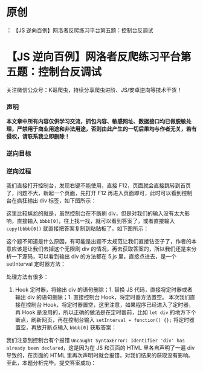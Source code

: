 # 原创
：  【JS 逆向百例】网洛者反爬练习平台第五题：控制台反调试

# 【JS 逆向百例】网洛者反爬练习平台第五题：控制台反调试

> 
关注微信公众号：K哥爬虫，持续分享爬虫进阶、JS/安卓逆向等技术干货！


### 声明

**本文章中所有内容仅供学习交流，抓包内容、敏感网址、数据接口均已做脱敏处理，严禁用于商业用途和非法用途，否则由此产生的一切后果均与作者无关，若有侵权，请联系我立即删除！**

### 逆向目标

### 逆向过程

我们直接打开控制台，发现右键不能使用，直接 F12，页面就会直接跳转到首页了，问题不大，新起一个页面，先打开 F12 再进入页面即可，此时可以看到控制台在疯狂输出 div 标签，如下图所示：

这里比较尴尬的就是，虽然控制台在不断刷 div，但是对我们的输入没有太大影响，直接输入 `bbbb[0]`，往上找一找，就可以看到答案了，或者直接输入 `copy(bbbb[0])` 就直接把答案复制到粘贴板了。如下图所示：

这个题不知道是什么原因，有可能是出题不太规范让我们直接钻空子了，作者的本意应该是让我们去掉这个无限刷 div 的情况，再去获取答案的，所以我们还是来分析一下源码，可以看到输出 div 的方法都在 5.js 里，直接点进去，是一个 setInterval 定时器方法：

处理方法有很多：
1. Hook 定时器，将输出 div 的语句删除；1. 替换 JS 代码，直接将定时器或者输出 div 的语句删除；1. 直接控制台 Hook，将定时器方法置空。
本次我们直接在控制台 Hook，将定时器置空，这里注意，如果程序已经进入了定时器，再 Hook 是没用的，所以正确的做法是在定时器前，比如 `let div` 的地方下个断点，刷新网页，再在控制台输入 `setInterval = function() {};` 将定时器置空，再放开断点输入 `bbbb[0]` 获取答案：

我们注意到控制台有个报错 `Uncaught SyntaxError: Identifier 'div' has already been declared`，这是因为在 JS 和页面的 HTML 里各自声明了一遍 div 导致的，在页面的 HTML 里再次声明时就会报错，对我们结果的获取没有影响。至此，本题分析完毕。提交答案成功：
